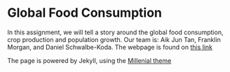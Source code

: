 # Global Food Consumption

In this assignment, we will tell a story around the global food consumption, crop production and population growth. Our team is: Aik Jun Tan, Franklin Morgan, and Daniel Schwalbe-Koda. The webpage is found on [this link](https://6859-sp21.github.io/a4-global-food-consumption/)

The page is powered by Jekyll, using the [Millenial theme](https://github.com/lenpaul/Millennial)

